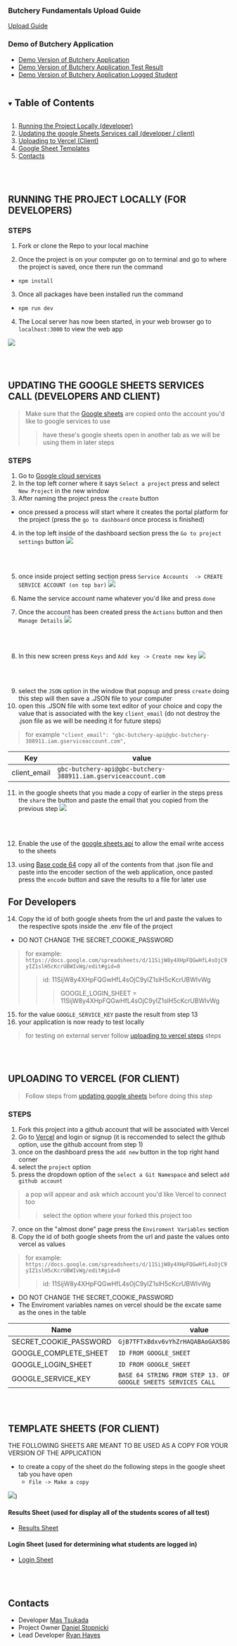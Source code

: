 ### Butchery Fundamentals Upload Guide
[Upload Guide](https://github.com/DDSkunkworks/ButcheryFundamentals/blob/main/Butchery%20Fundametals%20Upload%20Guide.pdf)

### Demo of Butchery Application
  * [Demo Version of Butchery Application](https://butchery-fundamentals-ten.vercel.app/login)
  * [Demo Version of Butchery Application Test Result](https://docs.google.com/spreadsheets/d/17TPE1iDT_ASpzPHlDZ5sVWl3Q_vxVy84XMrCmKsPmoA/edit#gid=0)
  * [Demo Version of Butchery Application Logged Student](https://docs.google.com/spreadsheets/d/1uYhV9elhcLfTFvTbWxSC0anw59oAuD_xVYGFRzWWKqM/edit#gid=0)

<details open="open">
  <summary><h2 style="display: inline-block">Table of Contents</h2></summary>
  <ol>
    <li> <a href="#running-the-project-locally-for-developers">Running the Project Locally (developer)</a></li>
    <li><a href="#updating-the-google-sheets-services-call-developers-and-client">Updating the google Sheets Services call (developer / client)</a></li>
    <li><a href="#uploading-to-vercel-for-client">Uploading to Vercel (Client)</a></li>
    <li><a href="#template-sheets-for-client">Google Sheet Templates</a></li>
     <li><a href="#contacts">Contacts</a></li>
   
  </ol>
</details>
<br/>
<br/>

## RUNNING THE PROJECT LOCALLY (FOR DEVELOPERS)

### STEPS ###
  1. Fork or clone the Repo to your local machine
  
  2. Once the project is on your computer go on to terminal and go to where the project is saved, once there run the command
  * ```npm install```    
  
  3. Once all packages have been installed run the command
  * ```npm run dev```
  
  4. The Local server has now been started, in your web browser go to ```localhost:3000``` to view the web app
  
  ![](https://github.com/DDSkunkworks/ButcheryFundamentals/blob/main/readmeassets/openterminal.gif)

<br/>
<br/>


## UPDATING THE GOOGLE SHEETS SERVICES CALL (DEVELOPERS AND CLIENT)
> Make sure that the [Google sheets](#template-sheets-for-client) are copied onto the account you'd like to google services to use
> > have these's google sheets open in another tab as we will be using them in later steps

### STEPS ###
1. Go to [Google cloud services](https://console.cloud.google.com)
2. In the top left corner where it says ```Select a project``` press and select  ```New Project``` in the new window
3. After naming the project press the ```create``` button
 * once pressed a process will start where it creates the portal platform for the project (press the ```go to dashboard``` once process is finished)
4. in the top left inside of the dashboard section press the ```Go to project settings``` button
![](https://github.com/DDSkunkworks/ButcheryFundamentals/blob/main/readmeassets/goToProjectSettings.png)
 
<br/>
<br/>

5. once inside project setting section press ```Service Accounts  -> CREATE SERVICE ACCOUNT (on top bar)``` 
![](https://github.com/DDSkunkworks/ButcheryFundamentals/blob/main/readmeassets/serviceAccount.png)

6. Name the service account name whatever you'd like and press ```done```
7. Once the account has been created press the ```Actions``` button and then ```Manage Details```
![](https://github.com/DDSkunkworks/ButcheryFundamentals/blob/main/readmeassets/manageDetails.png)

<br/>
<br/>

8. In this new screen press ```Keys``` and ```Add key -> Create new key``` 
![](https://github.com/DDSkunkworks/ButcheryFundamentals/blob/main/readmeassets/keys.png)

<br/>
<br/>

9. select the ```JSON``` option in the window that popsup and press ```create``` doing this step will then save a .JSON file to your computer
10. open this .JSON file with some text editor of your choice and copy the value that is associated with the key ```client_email``` (do not destroy the .json file as we will be needing it for future steps)
> for example `"client_email": "gbc-butchery-api@gbc-butchery-388911.iam.gserviceaccount.com",`

| Key        | value           |
| ------------- |-------------  |
| client_email     | `gbc-butchery-api@gbc-butchery-388911.iam.gserviceaccount.com` |

11. in the google sheets that you made a copy of earlier in the steps press the ```share``` the button and paste the email that you copied from the previous step
![](https://github.com/DDSkunkworks/ButcheryFundamentals/blob/main/readmeassets/sharegmail.gif)

<br/>
<br/>

12. Enable the use of the [google sheets api](https://console.developers.google.com/apis/library/sheets.googleapis.com ) to allow the email write access to the sheets 

13. using [Base code 64](https://www.base64encode.org/) copy all of the contents from that .json file and paste into the encoder section of the web application, once pasted press the ```encode``` button and save the results to  a file for later use

For Developers 
---
14. Copy the id of both google sheets from the url and paste the values to the respective spots inside the .env file of the project 
* DO NOT CHANGE THE SECRET_COOKIE_PASSWORD
> for example: `https://docs.google.com/spreadsheets/d/11SijW8y4XHpFQGwHfL4sOjC9yIZ1slH5cKcrUBWIvWg/edit#gid=0`
>> id: 11SijW8y4XHpFQGwHfL4sOjC9yIZ1slH5cKcrUBWIvWg
>>> GOOGLE_LOGIN_SHEET = 11SijW8y4XHpFQGwHfL4sOjC9yIZ1slH5cKcrUBWIvWg
15. for the value ```GOOGLE_SERVICE_KEY``` paste the result from step 13
16. your application is now ready to test locally
> for testing on external server follow [uploading to vercel steps](#uploading-to-vercel-for-client) steps

<br/>
<br/>

## UPLOADING TO VERCEL (FOR CLIENT)

> Follow steps from [updating google sheets](#updating-the-google-sheets-services-call-developers-and-client) before doing this step

### STEPS ###
1. Fork this project into a github account that will be associated with Vercel
3. Go to [Vercel](https://vercel.com/) and login or signup (it is reccomended to select the github option, use the github account from step 1)
4. once on the dashboard press the ``add new`` button in the top right hand corner
5. select the ``project`` option
6. press the dropdown option of the ``select a Git Namespace`` and select ``add github account``
>a pop will appear and ask  which account you'd like Vercel to connect too
>>select the option where your forked this project too
7. once on the "almost done" page press the ``Enviroment Variables`` section
8. Copy the id of both google sheets from the url and paste the values onto vercel as values
> for example: `https://docs.google.com/spreadsheets/d/11SijW8y4XHpFQGwHfL4sOjC9yIZ1slH5cKcrUBWIvWg/edit#gid=0`
>> id: 11SijW8y4XHpFQGwHfL4sOjC9yIZ1slH5cKcrUBWIvWg

* DO NOT CHANGE THE SECRET_COOKIE_PASSWORD
* The Enviroment variables names on vercel should be the excate same as the ones in the table 


| Name        | value           |
| ------------- |-------------  |
| SECRET_COOKIE_PASSWORD     | `GjB7TFTxBdxv6vYhZrHAQABAoGAX58GJHTSpfmr0ubZ6m` |
| GOOGLE_COMPLETE_SHEET     | `ID FROM GOOGLE_SHEET` |
| GOOGLE_LOGIN_SHEET     | `ID FROM GOOGLE_SHEET` |
| GOOGLE_SERVICE_KEY     | `BASE 64 STRING FROM STEP 13. OF UPDATING THE GOOGLE SHEETS SERVICES CALL` |
<br/>
<br/>

## TEMPLATE SHEETS (FOR CLIENT)

THE FOLLOWING SHEETS ARE MEANT TO BE USED AS A COPY FOR YOUR VERSION OF THE APPLICATION 
  * to create a copy of the sheet do the following steps in the google sheet tab you have open
    * ```File -> Make a copy```

![](https://github.com/DDSkunkworks/ButcheryFundamentals/blob/main/readmeassets/copysheet.png))

#### Results Sheet  (used for display all of the students scores of all test) #### 
* [Results Sheet](https://docs.google.com/spreadsheets/d/1BEvpO5J6H6vDXG1E_EH8fYfJsqAMZVVJRsSHdE3Mp1o/edit?usp=sharing )

#### Login Sheet  (used for determining what students are logged in) #### 
* [Login Sheet](https://docs.google.com/spreadsheets/d/1Z3auRSpUXhxeQx_6a73uSzzrAHZtTTaTV6ou9S8HRFQ/edit#gid=0)

<br/>
<br/>

## Contacts
* Developer [Mas Tsukada](mailto:tsukada.m@hotmail.com)
* Project Owner [Daniel Stopnicki](mailto:dan@ddskunkworks.com)
* Lead Developer [Ryan Hayes](mailto:hayes.ryan83@gmail.com)
